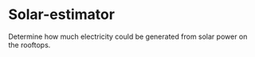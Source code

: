 # Solar-estimator
Determine how much electricity could be generated from solar power on the rooftops.
